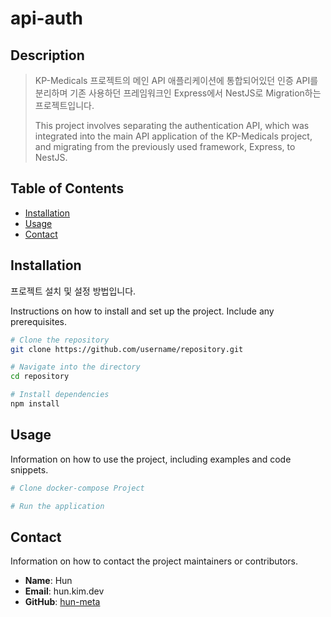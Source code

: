 # api-auth

## Description
> KP-Medicals 프로젝트의 메인 API 애플리케이션에 통합되어있던 인증 API를 분리하며 기존 사용하던 프레임워크인 Express에서 NestJS로 Migration하는 프로젝트입니다.
> 
> This project involves separating the authentication API, which was integrated into the main API application of the KP-Medicals project, and migrating from the previously used framework, Express, to NestJS.

## Table of Contents
- [Installation](#installation)
- [Usage](#usage)
- [Contact](#contact)

## Installation
프로젝트 설치 및 설정 방법입니다.

Instructions on how to install and set up the project. Include any prerequisites.

```bash
# Clone the repository
git clone https://github.com/username/repository.git

# Navigate into the directory
cd repository

# Install dependencies
npm install
```

## Usage
Information on how to use the project, including examples and code snippets.

```bash
# Clone docker-compose Project

# Run the application

```

## Contact
Information on how to contact the project maintainers or contributors.

- **Name**: Hun
- **Email**: hun.kim.dev
- **GitHub**: [hun-meta](https://github.com/hun-meta)
